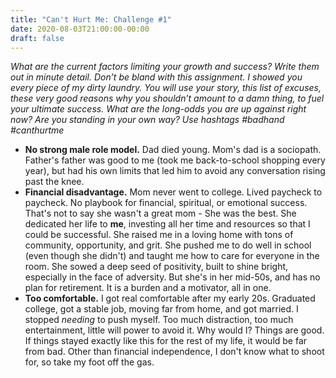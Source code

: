 ```yaml
---
title: "Can't Hurt Me: Challenge #1"
date: 2020-08-03T21:00:00-00:00
draft: false
---
```


_What are the current factors limiting your growth and success? Write them out in minute detail. Don’t be bland with this assignment. I showed you every piece of my dirty laundry. You will use your story, this list of excuses, these very good reasons why you shouldn’t amount to a damn thing, to fuel your ultimate success. What are the long-odds you are up against right now? Are you standing in your own way? Use hashtags #badhand #canthurtme_

- **No strong male role model.** Dad died young. Mom's dad is a sociopath. Father's father was good to me (took me back-to-school shopping every year), but had his own limits that led him to avoid any conversation rising past the knee.
- **Financial disadvantage.** Mom never went to college. Lived paycheck to paycheck. No playbook for financial, spiritual, or emotional success. That's not to say she wasn't a great mom - She was the best. She dedicated her life to **me**, investing all her time and resources so that I could be successful. She raised me in a loving home with tons of community, opportunity, and grit. She pushed me to do well in school (even though she didn't) and taught me how to care for everyone in the room. She sowed a deep seed of positivity, built to shine bright, especially in the face of adversity. But she's in her mid-50s, and has no plan for retirement. It is a burden and a motivator, all in one.
- **Too comfortable.** I got real comfortable after my early 20s. Graduated college, got a stable job, moving far from home, and got married. I stopped _needing_ to push myself. Too much distraction, too much entertainment, little will power to avoid it. Why would I? Things are good. If things stayed exactly like this for the rest of my life, it would be far from bad. Other than financial independence, I don't know what to shoot for, so take my foot off the gas. 